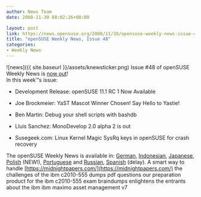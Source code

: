 ```yaml
---
author: News Team
date: 2008-11-30 08:02:26+00:00

layout: post
link: https://news.opensuse.org/2008/11/30/opensuse-weekly-news-issue-48/
title: "openSUSE Weekly News, Issue 48"
categories:
- Weekly News
---
```

![news]({{ site.baseurl }}/assets/knewsticker.png) Issue #48 of openSUSE Weekly News is [now out](http://en.opensuse.org/OpenSUSE_Weekly_News/48)!  
In this week™s issue:


  *  Development Release: openSUSE 11.1 RC 1 Now Available

  * Joe Brockmeier: YaST Mascot Winner Chosen! Say Hello to Yastie!

  * Ben Martin: Debug your shell scripts with bashdb 

  * Lluis Sanchez: MonoDevelop 2.0 alpha 2 is out

  * Susegeek.com: Linux Kernel Magic SysRq keys in openSUSE for crash recovery 





The openSUSE Weekly News is available in: 
[German](http://de.opensuse.org/OpenSUSE-Wochenschau/48), 
[Indonesian](http://en.opensuse.org/OpenSUSE_Weekly_News/48/indonesian), 
[Japanese](http://ja.opensuse.org/OpenSUSE_Weekly_News/48), 
[Polish](http://pl.opensuse.org/Tygodnik_openSUSE/48)   (NEW!), 
[Portuguese](http://pt.opensuse.org/Not%C3%ADcias_da_semana_no_openSUSE/48) and 
[Russian](http://ru.opensuse.org/%D0%95%D0%B6%D0%B5%D0%BD%D0%B5%D0%B4%D0%B5%D0%BB%D1%8C%D0%BD%D1%8B%D0%B5_%D0%BD%D0%BE%D0%B2%D0%BE%D1%81%D1%82%D0%B8_openSUSE/48), 
[Spanish](http://es.opensuse.org/OpenSUSE_Noticias_Semanales/48) (delay). A smart way to handle [https://midnightpapers.com/](https://midnightpapers.com/) the challenges of the ibm c2010-555 dumps pdf questions our preparation product for the ibm c2010-555 exam braindumps enlightens the entrants about the ibm ibm maximo asset management v7		
